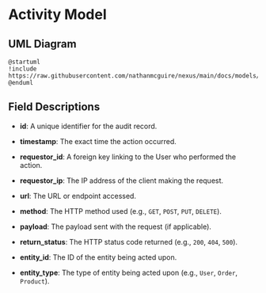 # Activity Model

## UML Diagram
```puml
@startuml 
!include https://raw.githubusercontent.com/nathanmcguire/nexus/main/docs/models/activity.puml
@enduml
```

## Field Descriptions
- **id**: A unique identifier for the audit record.

- **timestamp**: The exact time the action occurred.
- **requestor_id**: A foreign key linking to the User who performed the action.
- **requestor_ip**: The IP address of the client making the request.
- **url**: The URL or endpoint accessed.
- **method**: The HTTP method used (e.g., `GET`, `POST`, `PUT`, `DELETE`).
- **payload**: The payload sent with the request (if applicable).
- **return_status**: The HTTP status code returned (e.g., `200`, `404`, `500`).

- **entity_id**: The ID of the entity being acted upon.
- **entity_type**: The type of entity being acted upon (e.g., `User`, `Order`, `Product`).

